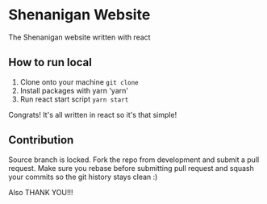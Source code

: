 # Shenanigan Website
The Shenanigan website written with react

## How to run local
1. Clone onto your machine
  `git clone`
2. Install packages with yarn
  'yarn'
3. Run react start script
  `yarn start`

Congrats! It's all written in react so it's that simple!

## Contribution
Source branch is locked. Fork the repo from development and submit a pull request. Make sure you rebase before submitting pull request and squash your commits so the git history stays clean :)

Also THANK YOU!!!
